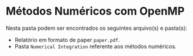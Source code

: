 # Métodos Numéricos com OpenMP

Nesta pasta podem ser encontrados os seguintes arquivo(s) e pasta(s):

- Relatório em formato de paper `paper.pdf`.
- Pasta `Numerical Integration` referente aos métodos numéricos.
